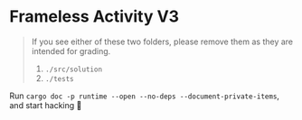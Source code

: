 # Frameless Activity V3

> If you see either of these two folders, please remove them as they are intended for grading.
>
> 1. `./src/solution`
> 2. `./tests`

Run `cargo doc -p runtime --open --no-deps --document-private-items`, and start hacking 🚀
